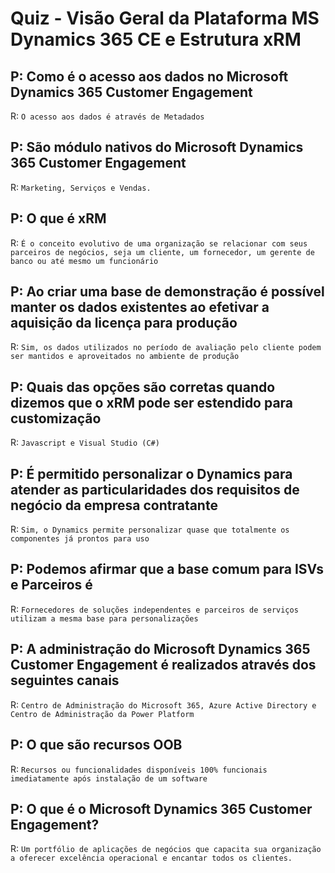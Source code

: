 # Quiz - Visão Geral da Plataforma MS Dynamics 365 CE e Estrutura xRM

## P: Como é o acesso aos dados no Microsoft Dynamics 365 Customer Engagement

R: `O acesso aos dados é através de Metadados`

## P: São módulo nativos do Microsoft Dynamics 365 Customer Engagement

R: `Marketing, Serviços e Vendas.`

## P: O que é xRM

R: `É o conceito evolutivo de uma organização se relacionar com seus parceiros de negócios, seja um cliente, um fornecedor, um gerente de banco ou até mesmo um funcionário`

## P: Ao criar uma base de demonstração é possível manter os dados existentes ao efetivar a aquisição da licença para produção

R: `Sim, os dados utilizados no período de avaliação pelo cliente podem ser mantidos e aproveitados no ambiente de produção`

## P: Quais das opções são corretas quando dizemos que o xRM pode ser estendido para customização

R: `Javascript e Visual Studio (C#)`

## P: É permitido personalizar o Dynamics para atender as particularidades dos requisitos de negócio da empresa contratante

R: `Sim, o Dynamics permite personalizar quase que totalmente os componentes já prontos para uso`

## P: Podemos afirmar que a base comum para ISVs e Parceiros é

R: `Fornecedores de soluções independentes e parceiros de serviços utilizam a mesma base para personalizações`

## P: A administração do Microsoft  Dynamics 365 Customer Engagement é realizados através dos seguintes canais

R: `Centro de Administração do Microsoft 365, Azure Active Directory e Centro de Administração da Power Platform`

## P: O que são recursos OOB

R: `Recursos ou funcionalidades disponíveis 100% funcionais imediatamente após instalação de um software`

## P: O que é o Microsoft Dynamics 365 Customer Engagement?

R: `Um portfólio de aplicações de negócios que capacita sua organização a oferecer excelência operacional e encantar todos os clientes.`
